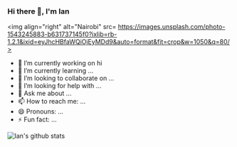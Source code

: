### Hi there 👋, I'm Ian


 <img align="right" alt="Nairobi" src= https://images.unsplash.com/photo-1543245883-b631737145f0?ixlib=rb-1.2.1&ixid=eyJhcHBfaWQiOjEyMDd9&auto=format&fit=crop&w=1050&q=80/>

- 🔭 I’m currently working on hi
- 🌱 I’m currently learning ...
- 👯 I’m looking to collaborate on ...
- 🤔 I’m looking for help with ...
- 💬 Ask me about ...
- 📫 How to reach me: ...
- 😄 Pronouns: ...
- ⚡ Fun fact: ...

![Ian's github stats](https://github-readme-stats.vercel.app/api?username=iwanjo&show_icons=true&hide_border=true)
